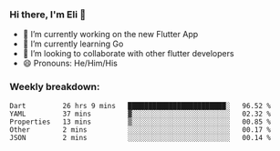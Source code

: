 ### Hi there, I'm Eli 👋
- 🔭 I’m currently working on the new Flutter App
- 🌱 I’m currently learning Go
- 🦄 I’m looking to collaborate with other flutter developers
- 😄 Pronouns: He/Him/His

### Weekly breakdown:
<!--START_SECTION:waka-->

```text
Dart         26 hrs 9 mins   ████████████████████████░   96.52 %
YAML         37 mins         ▓░░░░░░░░░░░░░░░░░░░░░░░░   02.32 %
Properties   13 mins         ▒░░░░░░░░░░░░░░░░░░░░░░░░   00.85 %
Other        2 mins          ░░░░░░░░░░░░░░░░░░░░░░░░░   00.17 %
JSON         2 mins          ░░░░░░░░░░░░░░░░░░░░░░░░░   00.14 %
```

<!--END_SECTION:waka-->
